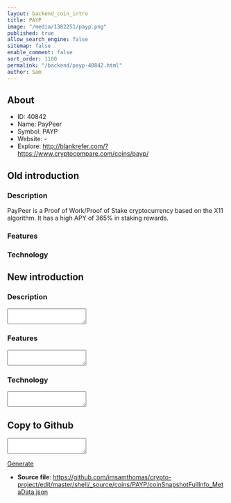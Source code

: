 ```yaml
---
layout: backend_coin_intro
title: PAYP
image: "/media/1382251/payp.png"
published: true
allow_search_engine: false
sitemap: false
enable_comment: false
sort_order: 1100
permalink: "/backend/payp-40842.html"
author: Sam
---
```


## About

- ID: 40842
- Name: PayPeer
- Symbol: PAYP
- Website: -
- Explore: http://blankrefer.com/?https://www.cryptocompare.com/coins/payp/


## Old introduction

### Description

<p>PayPeer is a Proof of Work/Proof of Stake cryptocurrency based on the X11 algorithm. It has a high APY of 365% in staking rewards.</p>

### Features


### Technology




## New introduction


### Description
<textarea id="meta_description" name="description"></textarea>

### Features
<textarea id="meta_features" name="features"></textarea>

### Technology
<textarea id="meta_technology" name="technology"></textarea>


## Copy to Github

<textarea id="coinsnapshotfullinfo_metadata"></textarea>

<a href="#gen" onclick="generateMetaDatJson()">Generate</a>

- **Source file**: <a href="https://github.com/imsamthomas/crypto-project/edit/master/shell/_source/coins/PAYP/coinSnapshotFullInfo_MetaData.json">https://github.com/imsamthomas/crypto-project/edit/master/shell/_source/coins/PAYP/coinSnapshotFullInfo_MetaData.json</a>

